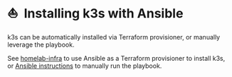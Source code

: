 # :sailboat:&nbsp; Installing k3s with Ansible

k3s can be automatically installed via Terraform provisioner, or manually leverage the playbook.

See [homelab-infra](https://github.com/ahgraber/homelab-infra) to use Ansible as a Terraform
provisioner to install k3s, or
[Ansible instructions](https://github.com/ahgraber/homelab-infra/blob/main/docs/3%20-%20ansible.md)
to manually run the playbook.
